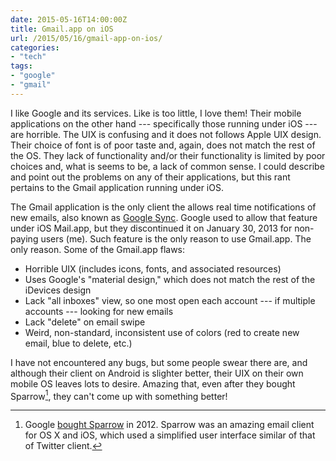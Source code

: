 ```yaml
---
date: 2015-05-16T14:00:00Z
title: Gmail.app on iOS
url: /2015/05/16/gmail-app-on-ios/
categories:
- "tech"
tags:
- "google"
- "gmail"
---
```


I like Google and its services. Like is too little, I love them! Their mobile applications on the other hand --- specifically those running under iOS --- are horrible. The UIX is confusing and it does not follows Apple UIX design. Their choice of font is of poor taste and, again, does not match the rest of the OS. They lack of functionality and/or their functionality is limited by poor choices and, what is seems to be, a lack of common sense. I could describe and point out the problems on any of their applications, but this rant pertains to the Gmail application running under iOS.

The Gmail application is the only client the allows real time notifications of new emails, also known as [Google Sync](https://support.google.com/a/answer/135937?hl=en). Google used to allow that feature under iOS Mail.app, but they discontinued it on January 30, 2013 for non-paying users (me). Such feature is the only reason to use Gmail.app. The only reason. Some of the Gmail.app flaws:

- Horrible UIX (includes icons, fonts, and associated resources)
- Uses Google's "material design," which does not match the rest of the iDevices design
- Lack "all inboxes" view, so one most open each account --- if multiple accounts --- looking for new emails
- Lack "delete" on email swipe
- Weird, non-standard, inconsistent use of colors (red to create new email, blue to delete, etc.)

I have not encountered any bugs, but some people swear there are, and although their client on Android is slighter better, their UIX on their own mobile OS leaves lots to desire. Amazing that, even after they bought Sparrow[^1], they can't come up with something better!

[^1]: Google [bought Sparrow](https://www.gmail.com/intl/en/mail/help/sparrow.html) in 2012. Sparrow was an amazing email client for OS X and iOS, which used a simplified user interface similar of that of Twitter client.

